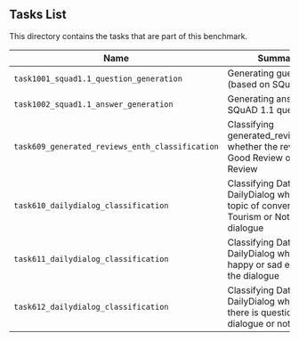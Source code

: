 ## Tasks List 

This directory contains the tasks that are part of this benchmark. 


Name | Summary | Category
---- | ----------- | --------
`task1001_squad1.1_question_generation` | Generating guestions (based on SQuAD 1.1) | Question Generation  
`task1002_squad1.1_answer_generation` | Generating answers to SQuAD 1.1 questions | Answer Generation
`task609_generated_reviews_enth_classification` | Classifying generated_reviews_enth whether the review is Good Review or Bad Review | Classification
`task610_dailydialog_classification` | Classifying Data of DailyDialog whether the topic of conversation is Tourism or Not in the dialogue | Classification
`task611_dailydialog_classification` | Classifying Data of DailyDialog whether happy or sad emotion in the dialogue | Classification
`task612_dailydialog_classification` | Classifying Data of DailyDialog whether there is question in the dialogue or not | Classification
